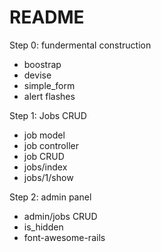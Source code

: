 # README

Step 0: fundermental construction

- boostrap
- devise
- simple_form
- alert flashes

Step 1: Jobs CRUD

- job model
- job controller
- job CRUD
- jobs/index
- jobs/1/show

Step 2: admin panel

- admin/jobs CRUD
- is_hidden
- font-awesome-rails

